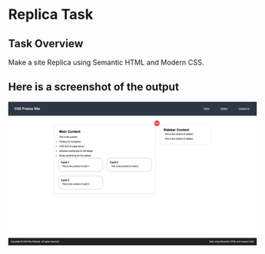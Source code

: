 # Replica Task

## Task Overview

Make a site Replica using Semantic HTML and Modern CSS.

## Here is a screenshot of the output

![Replica Site Task Output](./Output/output.png)
